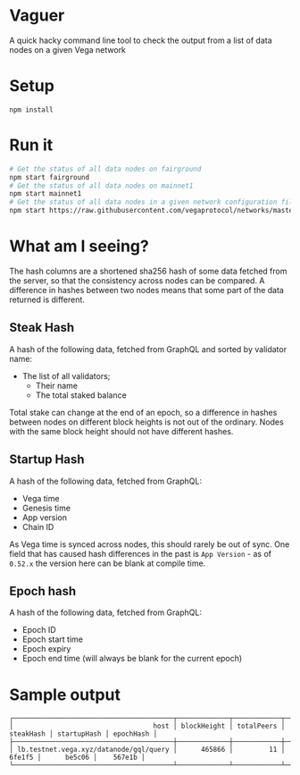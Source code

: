 # Vaguer

A quick hacky command line tool to check the output from a list of data nodes on a given Vega network

# Setup
```
npm install
```

# Run it
```bash
# Get the status of all data nodes on fairground
npm start fairground
# Get the status of all data nodes on mainnet1
npm start mainnet1
# Get the status of all data nodes in a given network configuration file
npm start https://raw.githubusercontent.com/vegaprotocol/networks/master/fairground/fairground.toml
```


# What am I seeing?
The hash columns are a shortened sha256 hash of some data fetched from the server, so that the consistency across nodes can be compared. A difference in hashes between two nodes means that some part of the data returned is different.

## Steak Hash
A hash of the following data, fetched from GraphQL and sorted by validator name:
- The list of all validators;
	- Their name
	- The total staked balance

Total stake can change at the end of an epoch, so a difference in hashes between nodes on different block heights is not out of the ordinary. Nodes with the same block height should not have different hashes.

## Startup Hash
A hash of the following data, fetched from GraphQL:
- Vega time
- Genesis time
- App version
- Chain ID

As Vega time is synced across nodes, this should rarely be out of sync. One field that has caused hash differences in the past is `App Version` - as of `0.52.x` the version here can be blank at compile time. 

## Epoch hash
A hash of the following data, fetched from GraphQL:
- Epoch ID
- Epoch start time
- Epoch expiry
- Epoch end time (will always be blank for the current epoch)



# Sample output
```
┌────────────────────────────────────────┬─────────────┬────────────┬───────────┬─────────────┬───────────┐
│                                   host │ blockHeight │ totalPeers │ steakHash │ startupHash │ epochHash │
├────────────────────────────────────────┼─────────────┼────────────┼───────────┼─────────────┼───────────┤
│ lb.testnet.vega.xyz/datanode/gql/query │      465866 │         11 │    6fe1f5 │      be5c06 │    567e1b │
└────────────────────────────────────────┴─────────────┴────────────┴───────────┴─────────────┴───────────┘

```